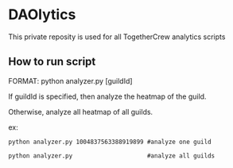 # DAOlytics


This private reposity is used for all TogetherCrew analytics scripts

## How to run script

FORMAT: python analyzer.py [guildId]

If guildId is specified, then analyze the heatmap of the guild.

Otherwise, analyze all heatmap of all guilds.

ex:

    python analyzer.py 1004837563388919899 #analyze one guild

    python analyzer.py                     #analyze all guilds
